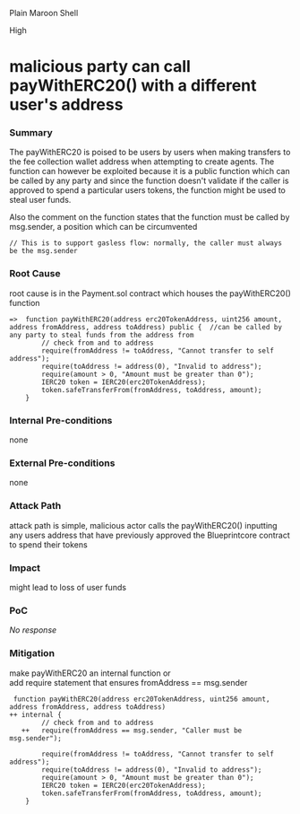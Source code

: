 Plain Maroon Shell

High

# malicious party can call payWithERC20() with a different user's address

### Summary

The payWithERC20 is poised to be users by users when making transfers to the fee collection wallet  address when attempting to create agents. The function can however be exploited because it is a public function which can be called by any party and since the function doesn't validate if the caller is approved to spend a particular users tokens, the function might be used to steal user funds.

Also the comment on the function states that the function must be called by msg.sender, a position which can be circumvented
```solidity
// This is to support gasless flow: normally, the caller must always be the msg.sender
```



### Root Cause

root cause is in the Payment.sol contract which houses the payWithERC20() function

```solidity
=>  function payWithERC20(address erc20TokenAddress, uint256 amount, address fromAddress, address toAddress) public {  //can be called by any party to steal funds from the address from
        // check from and to address
        require(fromAddress != toAddress, "Cannot transfer to self address");
        require(toAddress != address(0), "Invalid to address");
        require(amount > 0, "Amount must be greater than 0");
        IERC20 token = IERC20(erc20TokenAddress);
        token.safeTransferFrom(fromAddress, toAddress, amount);
    }
```

### Internal Pre-conditions

none

### External Pre-conditions

none

### Attack Path

attack path is simple,  malicious actor calls the payWithERC20()  inputting any users address that have previously approved the Blueprintcore contract to spend their tokens


### Impact

might lead to loss of  user funds

### PoC

_No response_

### Mitigation

make payWithERC20 an internal function or  
add require statement that ensures fromAddress == msg.sender

```solidity
 function payWithERC20(address erc20TokenAddress, uint256 amount, address fromAddress, address toAddress) 
++ internal {
        // check from and to address
   ++   require(fromAddress == msg.sender, "Caller must be msg.sender");

        require(fromAddress != toAddress, "Cannot transfer to self address");
        require(toAddress != address(0), "Invalid to address");
        require(amount > 0, "Amount must be greater than 0");
        IERC20 token = IERC20(erc20TokenAddress);
        token.safeTransferFrom(fromAddress, toAddress, amount);
    }
```

